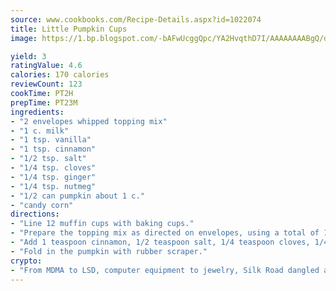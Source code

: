 ```yaml
---
source: www.cookbooks.com/Recipe-Details.aspx?id=1022074
title: Little Pumpkin Cups
image: https://1.bp.blogspot.com/-bAFwUcggQpc/YA2HvqthD7I/AAAAAAAABgQ/dGGityjUeSk5WIgvhJroHVt7XYoXF2qygCLcBGAsYHQ/s320/10.png

yield: 3
ratingValue: 4.6
calories: 170 calories
reviewCount: 123
cookTime: PT2H
prepTime: PT23M
ingredients:
- "2 envelopes whipped topping mix"
- "1 c. milk"
- "1 tsp. vanilla"
- "1 tsp. cinnamon"
- "1/2 tsp. salt"
- "1/4 tsp. cloves"
- "1/4 tsp. ginger"
- "1/4 tsp. nutmeg"
- "1/2 can pumpkin about 1 c."
- "candy corn"
directions:
- "Line 12 muffin cups with baking cups."
- "Prepare the topping mix as directed on envelopes, using a total of 1 cup milk and 1 teaspoon vanilla."
- "Add 1 teaspoon cinnamon, 1/2 teaspoon salt, 1/4 teaspoon cloves, 1/4 teaspoon ginger and 1/4 teaspoon nutmeg before beating."
- "Fold in the pumpkin with rubber scraper."
crypto:
- "From MDMA to LSD, computer equipment to jewelry, Silk Road dangled a menu listing all the greatest things Bitcoin can buy."
---
```

